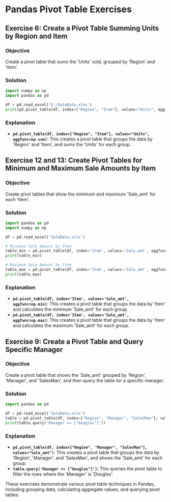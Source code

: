 # Pandas Pivot Table Exercises

## Exercise 6: Create a Pivot Table Summing Units by Region and Item

### Objective
Create a pivot table that sums the 'Units' sold, grouped by 'Region' and 'Item'.

### Solution
```python
import numpy as np
import pandas as pd

df = pd.read_excel('E:/SaleData.xlsx')
print(pd.pivot_table(df, index=["Region", "Item"], values="Units", aggfunc=np.sum))
```

### Explanation
- **`pd.pivot_table(df, index=["Region", "Item"], values="Units", aggfunc=np.sum)`**: This creates a pivot table that groups the data by 'Region' and 'Item', and sums the 'Units' for each group.

## Exercise 12 and 13: Create Pivot Tables for Minimum and Maximum Sale Amounts by Item

### Objective
Create pivot tables that show the minimum and maximum 'Sale_amt' for each 'Item'.

### Solution
```python
import pandas as pd
import numpy as np

df = pd.read_excel('SaleData.xlsx')

# Minimum Sale Amount by Item
table_min = pd.pivot_table(df, index='Item', values='Sale_amt', aggfunc=np.min)
print(table_min)

# Maximum Sale Amount by Item
table_max = pd.pivot_table(df, index='Item', values='Sale_amt', aggfunc=np.max)
print(table_max)
```

### Explanation
- **`pd.pivot_table(df, index='Item', values='Sale_amt', aggfunc=np.min)`**: This creates a pivot table that groups the data by 'Item' and calculates the minimum 'Sale_amt' for each group.
- **`pd.pivot_table(df, index='Item', values='Sale_amt', aggfunc=np.max)`**: This creates a pivot table that groups the data by 'Item' and calculates the maximum 'Sale_amt' for each group.

## Exercise 9: Create a Pivot Table and Query Specific Manager

### Objective
Create a pivot table that shows the 'Sale_amt' grouped by 'Region', 'Manager', and 'SalesMan', and then query the table for a specific manager.

### Solution
```python
import pandas as pd

df = pd.read_excel('SaleData.xlsx')
table = pd.pivot_table(df, index=["Region", "Manager", "SalesMan"], values="Sale_amt")
print(table.query('Manager == ["Douglas"]'))
```

### Explanation
- **`pd.pivot_table(df, index=["Region", "Manager", "SalesMan"], values="Sale_amt")`**: This creates a pivot table that groups the data by 'Region', 'Manager', and 'SalesMan', and shows the 'Sale_amt' for each group.
- **`table.query('Manager == ["Douglas"]')`**: This queries the pivot table to filter the rows where the 'Manager' is 'Douglas'.

These exercises demonstrate various pivot table techniques in Pandas, including grouping data, calculating aggregate values, and querying pivot tables.
